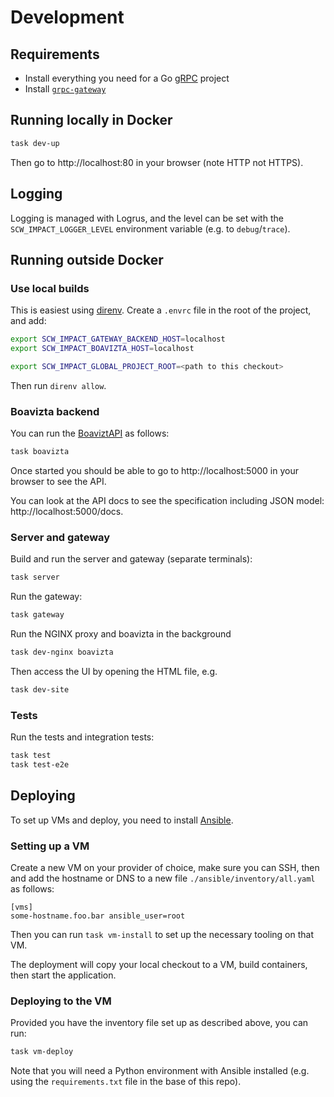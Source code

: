 # Development

## Requirements

- Install everything you need for a Go [gRPC](https://grpc.io/docs/languages/go/quickstart/) project
- Install [`grpc-gateway`](https://github.com/grpc-ecosystem/grpc-gateway)

## Running locally in Docker

```bash
task dev-up
```

Then go to http://localhost:80 in your browser (note HTTP not HTTPS).

## Logging

Logging is managed with Logrus, and the level can be set with the `SCW_IMPACT_LOGGER_LEVEL` environment variable (e.g. to `debug`/`trace`).

## Running outside Docker

### Use local builds

This is easiest using [direnv](https://direnv.net/). Create a `.envrc` file in the root of the project, and add:

```bash
export SCW_IMPACT_GATEWAY_BACKEND_HOST=localhost
export SCW_IMPACT_BOAVIZTA_HOST=localhost

export SCW_IMPACT_GLOBAL_PROJECT_ROOT=<path to this checkout>
```

Then run `direnv allow`.

### Boavizta backend

You can run the [BoaviztAPI](https://github.com/Boavizta/boaviztapi) as follows:

```bash
task boavizta
```

Once started you should be able to go to http://localhost:5000 in your browser to see the API.

You can look at the API docs to see the specification including JSON model: http://localhost:5000/docs.

### Server and gateway

Build and run the server and gateway (separate terminals):

```bash
task server
```

Run the gateway:

```bash
task gateway
```

Run the NGINX proxy and boavizta in the background

```bash
task dev-nginx boavizta
```

Then access the UI by opening the HTML file, e.g.

```bash
task dev-site
```

### Tests

Run the tests and integration tests:

```bash
task test
task test-e2e
```

## Deploying

To set up VMs and deploy, you need to install [Ansible](https://docs.ansible.com/ansible/latest/installation_guide/intro_installation.html).

### Setting up a VM

Create a new VM on your provider of choice, make sure you can SSH, then and add the hostname or DNS to a new file `./ansible/inventory/all.yaml` as follows:

```
[vms]
some-hostname.foo.bar ansible_user=root
```

Then you can run `task vm-install` to set up the necessary tooling on that VM.

The deployment will copy your local checkout to a VM, build containers, then start the application.

### Deploying to the VM

Provided you have the inventory file set up as described above, you can run:

```bash
task vm-deploy
```

Note that you will need a Python environment with Ansible installed (e.g. using the `requirements.txt` file in the base of this repo).

